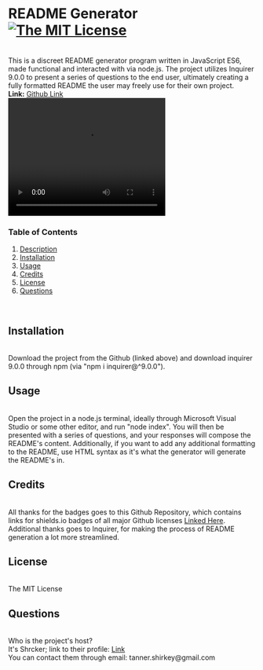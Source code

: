 <h1 id='description'>README Generator <a href="https://opensource.org/licenses/MIT"><img alt="The MIT License" src="https://img.shields.io/badge/License-MIT-yellow.svg" /></a></h1><br />This is a discreet README generator program written in JavaScript ES6, made functional and interacted with via node.js. The project utilizes Inquirer 9.0.0 to present a series of questions to the end user, ultimately creating a fully formatted README the user may freely use for their own project.<br /><strong>Link:</strong> <a href=https://www.github.com/Shrcker/README-Generator>Github Link</a><br /><video width="320" height="240" controls><source src="./images/Example-Video.mp4" type="video/mp4"></video><br /><h3>Table of Contents</h3><ol><li><a href="#description"><span>Description</span></a></li><li><a href="#installation"><span>Installation</span></a></li><li><a href="#usage"><span>Usage</span></a></li><li><a href="#credits"><span>Credits</span></a></li><li><a href="#license"><span>License</span></a></li><li><a href="#questions"><span>Questions</span></a></li></ol><br /><h2 id='installation'> Installation</h2><br />Download the project from the Github (linked above) and download inquirer 9.0.0 through npm (via "npm i inquirer@^9.0.0").<br /><h2 id='usage'> Usage</h2><br /> Open the project in a node.js terminal, ideally through Microsoft Visual Studio or some other editor, and run "node index". You will then be presented with a series of questions, and your responses will compose the README's content. Additionally, if you want to add any additional formatting to the README, use HTML syntax as it's what the generator will generate the README's in.<br /><h2 id='credits'> Credits</h2><br /> All thanks for the badges goes to this Github Repository, which contains links for shields.io badges of all major Github licenses <a href="https://gist.github.com/kofiav/c1059e1075b67582e86b07aa9759e20d"><span>Linked Here</span></a>. Additional thanks goes to Inquirer, for making the process of README generation a lot more streamlined.<br /><h2 id='license'> License</h2><br /> The MIT License<br /><h2 id='questions'> Questions</h2><br /> Who is the project's host?<br />It's Shrcker; link to their profile: 
    <a href="https://www.github.com/Shrcker">Link</a><br /> You can contact them through email: tanner.shirkey@gmail.com
